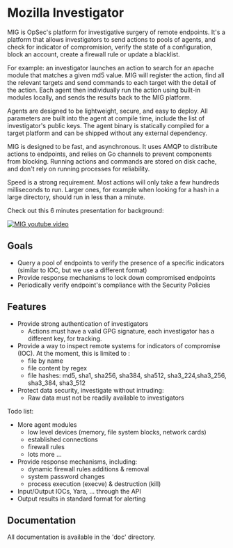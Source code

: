 Mozilla Investigator
====================

MIG is OpSec's platform for investigative surgery of remote endpoints. It's a
platform that allows investigators to send actions to pools of agents, and check
for indicator of compromision, verify the state of a configuration, block an
account, create a firewall rule or update a blacklist.

For example: an investigator launches an action to search for an apache module
that matches a given md5 value. MIG will register the action, find all the
relevant targets and send commands to each target with the detail of the
action. Each agent then individually run the action using built-in modules
locally, and sends the results back to the MIG platform.

Agents are designed to be lightweight, secure, and easy to deploy. All
parameters are built into the agent at compile time, include the list of
investigator's public keys. The agent binary is statically compiled for a target
platform and can be shipped without any external dependency.

MIG is designed to be fast, and asynchronous. It uses AMQP to distribute actions
to endpoints, and relies on Go channels to prevent components from blocking.
Running actions and commands are stored on disk cache, and don't rely on running
processes for reliability.

Speed is a strong requirement. Most actions will only take a few hundreds
milliseconds to run. Larger ones, for example when looking for a hash in a large
directory, should run in less than a minute.

Check out this 6 minutes presentation for background:

[![MIG youtube video](http://img.youtube.com/vi/SHjSdGOv7Nk/0.jpg)](http://www.youtube.com/watch?v=SHjSdGOv7Nk)

Goals
-----

* Query a pool of endpoints to verify the presence of a specific indicators
  (similar to IOC, but we use a different format)
* Provide response mechanisms to lock down compromised endpoints
* Periodically verify endpoint's compliance with the Security Policies

Features
--------
* Provide strong authentication of investigators
    * Actions must have a valid GPG signature, each investigator has a different
      key, for tracking.
* Provide a way to inspect remote systems for indicators of compromise (IOC).
  At the moment, this is limited to :
    * file by name
    * file content by regex
    * file hashes: md5, sha1, sha256, sha384, sha512, sha3_224,sha3_256,
      sha3_384, sha3_512
* Protect data security, investigate without intruding:
    * Raw data must not be readily available to investigators

Todo list:
* More agent modules
    * low level devices (memory, file system blocks, network cards)
    * established connections
    * firewall rules
    * lots more ...
* Provide response mechanisms, including:
    * dynamic firewall rules additions & removal
    * system password changes
    * process execution (execve) & destruction (kill)
* Input/Output IOCs, Yara, ... through the API
* Output results in standard format for alerting

Documentation
-------------
All documentation is available in the 'doc' directory.
